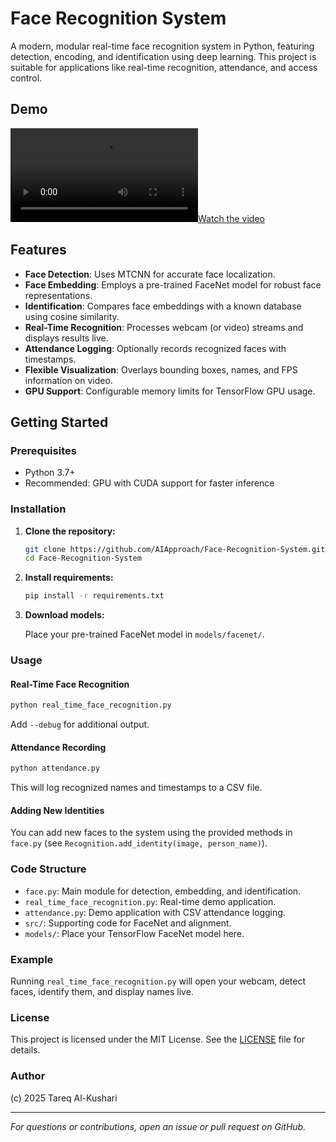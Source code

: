# Face Recognition System

A modern, modular real-time face recognition system in Python, featuring detection, encoding, and identification using deep learning. This project is suitable for applications like real-time recognition, attendance, and access control.

## Demo

[![Watch the video](https://github.com/AIApproach/Face-Recognition-System/blob/main/assets/Face%20Recognition%20System.mp4)](https://github.com/AIApproach/Face-Recognition-System/blob/main/assets/Face%20Recognition%20System.mp4)


## Features

- **Face Detection**: Uses MTCNN for accurate face localization.
- **Face Embedding**: Employs a pre-trained FaceNet model for robust face representations.
- **Identification**: Compares face embeddings with a known database using cosine similarity.
- **Real-Time Recognition**: Processes webcam (or video) streams and displays results live.
- **Attendance Logging**: Optionally records recognized faces with timestamps.
- **Flexible Visualization**: Overlays bounding boxes, names, and FPS information on video.
- **GPU Support**: Configurable memory limits for TensorFlow GPU usage.

## Getting Started

### Prerequisites

- Python 3.7+
- Recommended: GPU with CUDA support for faster inference

### Installation

1. **Clone the repository:**

   ```sh
   git clone https://github.com/AIApproach/Face-Recognition-System.git
   cd Face-Recognition-System
   ```

2. **Install requirements:**

   ```sh
   pip install -r requirements.txt
   ```

3. **Download models:**

   Place your pre-trained FaceNet model in `models/facenet/`.

### Usage

#### Real-Time Face Recognition

```sh
python real_time_face_recognition.py
```

Add `--debug` for additional output.

#### Attendance Recording

```sh
python attendance.py
```

This will log recognized names and timestamps to a CSV file.

#### Adding New Identities

You can add new faces to the system using the provided methods in `face.py` (see `Recognition.add_identity(image, person_name)`).

### Code Structure

- `face.py`: Main module for detection, embedding, and identification.
- `real_time_face_recognition.py`: Real-time demo application.
- `attendance.py`: Demo application with CSV attendance logging.
- `src/`: Supporting code for FaceNet and alignment.
- `models/`: Place your TensorFlow FaceNet model here.

### Example

Running `real_time_face_recognition.py` will open your webcam, detect faces, identify them, and display names live.

### License

This project is licensed under the MIT License. See the [LICENSE](LICENSE) file for details.

### Author

(c) 2025 Tareq Al-Kushari

---

*For questions or contributions, open an issue or pull request on GitHub.*
